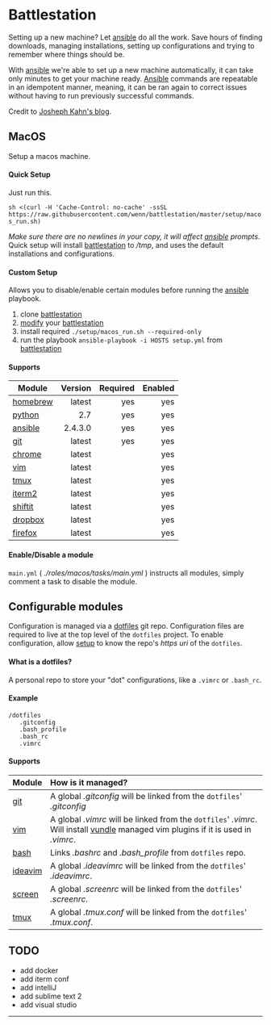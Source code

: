 # Battlestation
Setting up a new machine? Let [ansible][ansible] do all the work.
Save hours of finding downloads, managing installations, setting up configurations and trying to remember where things should be.

With [ansible] we're able to set up a new machine automatically, it can take only minutes to get your machine ready. [Ansible][ansible] commands are repeatable in an idempotent manner, meaning, it can be ran again to correct issues without having to run previously successful commands.

Credit to [Josheph Kahn's blog][josephkahn].

## MacOS
Setup a macos machine.

#### Quick Setup
Just run this.

`sh <(curl -H 'Cache-Control: no-cache' -ssSL https://raw.githubusercontent.com/wenn/battlestation/master/setup/macos_run.sh)`

*Make sure there are no newlines in your copy, it will affect [ansible] prompts*.
Quick setup will install [battlestation] to */tmp*, and uses the default installations and configurations.

#### Custom Setup
Allows you to disable/enable certain modules before running the [ansible] playbook.

1. clone [battlestation]
2. [modify] your [battlestation]
3. install required `./setup/macos_run.sh --required-only`
4. run the playbook `ansible-playbook -i HOSTS setup.yml` from [battlestation]

#### Supports

| Module | Version | Required | Enabled |
| --- |---:|---:|---:|
| [homebrew] | latest | yes | yes |
| [python] | 2.7 | yes | yes |
| [ansible] | 2.4.3.0 | yes | yes |
| [git] | latest | yes | yes |
| [chrome] | latest |  | yes |
| [vim] | latest |  | yes |
| [tmux] | latest |  | yes |
| [iterm2] | latest |  | yes |
| [shiftit] | latest |  | yes |
| [dropbox] | latest |  | yes |
| [firefox] | latest |  | yes |


#### Enable/Disable a module
`main.yml` ( _./roles/macos/tasks/main.yml_ ) instructs all modules, simply comment a task to disable the module.



## Configurable modules
Configuration is managed via a [dotfiles] git repo.
Configuration files are required to live at the top level of the `dotfiles` project.
To enable configuration, allow [setup] to know the repo's _https uri_ of the `dotfiles`.

#### What is a dotfiles?
A personal repo to store your "dot" configurations, like a `.vimrc` or `.bash_rc`.

#### Example

```
/dotfiles
   .gitconfig
   .bash_profile
   .bash_rc
   .vimrc
```

#### Supports

| Module | How is it managed? |
| --- | :--- |
| [git] | A global _.gitconfig_  will be linked from the `dotfiles`' _.gitconfig_ |
| [vim] | A global _.vimrc_  will be linked from the `dotfiles`' _.vimrc_. Will install [vundle] managed vim plugins if it is used in _.vimrc_.|
| [bash] | Links _.bashrc_ and *.bash\_profile* from `dotfiles` repo.|
| [ideavim] | A global _.ideavimrc_  will be linked from the `dotfiles`' _.ideavimrc_.|
| [screen] | A global _.screenrc_  will be linked from the `dotfiles`' _.screenrc_.|
| [tmux] | A global _.tmux.conf_  will be linked from the `dotfiles`' _.tmux.conf_.|


## TODO

- add docker
- add iterm conf
- add intelliJ
- add sublime text 2
- add visual studio

---

[modify]: #enabledisable-a-module
[dotfiles]: #what-is-a-dotfiles
[setup]: #setup

[battlestation]: https://github.com/wenn/battlestation
[josephkahn]: https://blog.josephkahn.io/articles/ansible/
[ansible]: https://www.ansible.com/
[vundle]: https://github.com/VundleVim/Vundle.vim
[tmux]: https://github.com/tmux/tmux/wiki
[homebrew]: https://brew.sh/
[git]: https://git-scm.com/
[chrome]: https://www.google.com/chrome/
[python]: https://www.python.org/
[vim]: https://www.vim.org/
[iterm2]: https://www.iterm2.com/
[bash]: https://linux.die.net/man/1/bash
[screen]: https://www.gnu.org/software/screen/
[ideavim]: https://plugins.jetbrains.com/plugin/164-ideavim
[shiftit]: https://github.com/fikovnik/ShiftIt
[chef]: https://www.chef.io/
[puppet]: https://puppet.com/
[firefox]: https://www.mozilla.org/en-US/firefox/new/
[dropbox]: https://www.dropbox.com/
